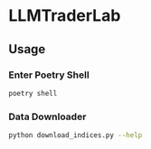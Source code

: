 # LLMTraderLab

## Usage

### Enter Poetry Shell

```bash
poetry shell
```

### Data Downloader

```bash
python download_indices.py --help
```
